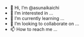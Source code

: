 - 👋 Hi, I’m @asunaikaichi
- 👀 I’m interested in ...
- 🌱 I’m currently learning ...
- 💞️ I’m looking to collaborate on ...
- 📫 How to reach me ...

<!---
asunaikaichi/asunaikaichi is a ✨ special ✨ repository because its `README.md` (this file) appears on your GitHub profile.
You can click the Preview link to take a look at your changes.
--->
